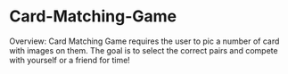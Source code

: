 # Card-Matching-Game

Overview:
Card Matching Game requires the user to pic a number of card with images on them. The goal is to select the correct pairs and compete with yourself or a friend for time!
